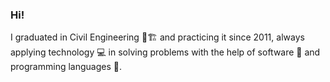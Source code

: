 ### Hi!

I graduated in Civil Engineering 👷🏗️ and practicing it since 2011, always applying technology 💻 in solving problems with the help of software 💾 and programming languages 🐍.





